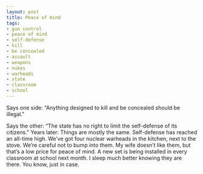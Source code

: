 ```yaml
---
layout: post
title: Peace of mind
tags:
- gun control
- peace of mind
- self-defense
- kill
- be concealed
- assault
- weapons
- nukes
- warheads
- state
- classroom
- school
---
```

Says one side: “Anything designed to kill and be concealed should be illegal."

Says the other: “The state has no right to limit the self-defense of its citizens."
Years later: Things are mostly the same. Self-defense has reached an all-time high. We’ve got four nuclear warheads in the kitchen, next to the stove. We’re careful not to bump into them. My wife doesn’t like them, but that’s a low price for peace of mind. A new set is being installed in every classroom at school next month. I sleep much better knowing they are there.
You know, just in case.
